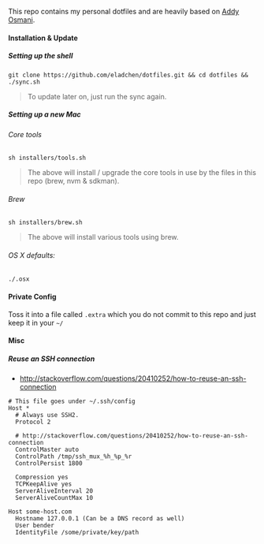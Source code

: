 This repo contains my personal dotfiles and are heavily based on [Addy Osmani](https://github.com/addyosmani/dotfiles).

#### Installation & Update

##### Setting up the shell
```shell
git clone https://github.com/eladchen/dotfiles.git && cd dotfiles && ./sync.sh
```
> To update later on, just run the sync again.

##### Setting up a new Mac

###### Core tools
```shell
sh installers/tools.sh
```
> The above will install / upgrade the core tools in use by the files in this repo (brew, nvm & sdkman).

###### Brew
```shell
sh installers/brew.sh
```
> The above will install various tools using brew.

###### OS X defaults:
```bash
./.osx
```

#### Private Config

Toss it into a file called `.extra` which you do not commit to this repo and just keep it in your `~/`

#### Misc

##### Reuse an SSH connection
- http://stackoverflow.com/questions/20410252/how-to-reuse-an-ssh-connection

```shell
# This file goes under ~/.ssh/config
Host *
  # Always use SSH2.
  Protocol 2

  # http://stackoverflow.com/questions/20410252/how-to-reuse-an-ssh-connection
  ControlMaster auto
  ControlPath /tmp/ssh_mux_%h_%p_%r
  ControlPersist 1800

  Compression yes
  TCPKeepAlive yes
  ServerAliveInterval 20
  ServerAliveCountMax 10

Host some-host.com
  Hostname 127.0.0.1 (Can be a DNS record as well)
  User bender
  IdentityFile /some/private/key/path
```
